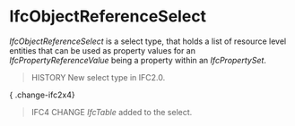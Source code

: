IfcObjectReferenceSelect
========================
_IfcObjectReferenceSelect_ is a select type, that holds a list of resource
level entities that can be used as property values for an
_IfcPropertyReferenceValue_ being a property within an _IfcPropertySet_.  
  
> HISTORY  New select type in IFC2.0.  
  
{ .change-ifc2x4}  
> IFC4 CHANGE  _IfcTable_ added to the select.  


